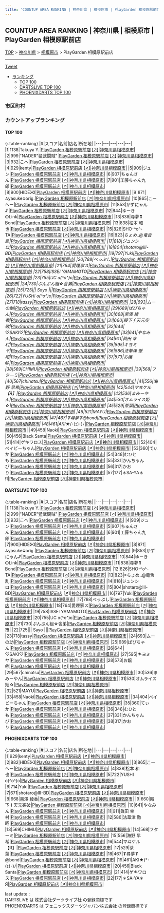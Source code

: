 ```yaml
---
title: 'COUNTUP AREA RANKING | 神奈川県 | 相模原市 | PlayGarden 相模原駅前店'
---
```

## COUNTUP AREA RANKING | 神奈川県 | 相模原市 | PlayGarden 相模原駅前店

[TOP](/darts/rank/) > [神奈川県](/darts/rank/神奈川県/) > [相模原市](/darts/rank/神奈川県/相模原市/) > PlayGarden 相模原駅前店

___

<a href="https://twitter.com/share?ref_src=twsrc%5Etfw" data-text="COUNTUP AREA RANKING | 神奈川県相模原市PlayGarden 相模原駅前店" class="twitter-share-button" data-hashtags="DARTSLIVE,PHOENIXDARTS,darts,ダーツ" data-show-count="false">Tweet</a>

* [ランキング](#カウントアップランキング)
    * [TOP 100](#top-100)
    * [DARTSLIVE TOP 100](#dartslive-top-100)
    * [PHOENIXDARTS TOP 100](#phoenixdarts-top-100)

### 市区町村

<ul>

</ul>

### カウントアップランキング

#### TOP 100



{:.table-ranking}
|#|スコア|名前|店名|所在地|
|---|---|---|---|---|
|1|1138|<span class="rank-name-dl">Takuya Y.</span>|<a href="/darts/rank/shops/00b20f100ac737975f9f3321c1147265.html">PlayGarden 相模原駅前店</a> <a href="https://search.dartslive.com/jp/shop/00b20f100ac737975f9f3321c1147265">[↗]</a>|<a href="/darts/rank/神奈川県/相模原市">神奈川県相模原市</a>|
|2|999|<span class="rank-name-dl">&quot;NADER&quot;猛武闘賊&quot;</span>|<a href="/darts/rank/shops/00b20f100ac737975f9f3321c1147265.html">PlayGarden 相模原駅前店</a> <a href="https://search.dartslive.com/jp/shop/00b20f100ac737975f9f3321c1147265">[↗]</a>|<a href="/darts/rank/神奈川県/相模原市">神奈川県相模原市</a>|
|3|932|<span class="rank-name-dl">こへ</span>|<a href="/darts/rank/shops/00b20f100ac737975f9f3321c1147265.html">PlayGarden 相模原駅前店</a> <a href="https://search.dartslive.com/jp/shop/00b20f100ac737975f9f3321c1147265">[↗]</a>|<a href="/darts/rank/神奈川県/相模原市">神奈川県相模原市</a>|
|4|929|<span class="rank-name-pd">kenty</span>|<a href="/darts/rank/shops/80459.html">PlayGarden 相模原駅前店</a> <a href="https://vs.phoenixdarts.com/jp/shop/shopDetailInfo/s_80459?s_seq=80459">[↗]</a>|<a href="/darts/rank/神奈川県/相模原市">神奈川県相模原市</a>|
|5|909|<span class="rank-name-dl">ジュン</span>|<a href="/darts/rank/shops/00b20f100ac737975f9f3321c1147265.html">PlayGarden 相模原駅前店</a> <a href="https://search.dartslive.com/jp/shop/00b20f100ac737975f9f3321c1147265">[↗]</a>|<a href="/darts/rank/神奈川県/相模原市">神奈川県相模原市</a>|
|6|907|<span class="rank-name-dl">ちゅんさん</span>|<a href="/darts/rank/shops/00b20f100ac737975f9f3321c1147265.html">PlayGarden 相模原駅前店</a> <a href="https://search.dartslive.com/jp/shop/00b20f100ac737975f9f3321c1147265">[↗]</a>|<a href="/darts/rank/神奈川県/相模原市">神奈川県相模原市</a>|
|7|901|<span class="rank-name-dl">工藤ちゃん九郎</span>|<a href="/darts/rank/shops/00b20f100ac737975f9f3321c1147265.html">PlayGarden 相模原駅前店</a> <a href="https://search.dartslive.com/jp/shop/00b20f100ac737975f9f3321c1147265">[↗]</a>|<a href="/darts/rank/神奈川県/相模原市">神奈川県相模原市</a>|
|8|900|<span class="rank-name-dl">HIDЁЖI</span>|<a href="/darts/rank/shops/00b20f100ac737975f9f3321c1147265.html">PlayGarden 相模原駅前店</a> <a href="https://search.dartslive.com/jp/shop/00b20f100ac737975f9f3321c1147265">[↗]</a>|<a href="/darts/rank/神奈川県/相模原市">神奈川県相模原市</a>|
|9|871|<span class="rank-name-dl">⁂yasuke⁂orig.</span>|<a href="/darts/rank/shops/00b20f100ac737975f9f3321c1147265.html">PlayGarden 相模原駅前店</a> <a href="https://search.dartslive.com/jp/shop/00b20f100ac737975f9f3321c1147265">[↗]</a>|<a href="/darts/rank/神奈川県/相模原市">神奈川県相模原市</a>|
|10|865|<span class="rank-name-pd">こーへー</span>|<a href="/darts/rank/shops/80459.html">PlayGarden 相模原駅前店</a> <a href="https://vs.phoenixdarts.com/jp/shop/shopDetailInfo/s_80459?s_seq=80459">[↗]</a>|<a href="/darts/rank/神奈川県/相模原市">神奈川県相模原市</a>|
|11|853|<span class="rank-name-dl">かずにゃん♪</span>|<a href="/darts/rank/shops/00b20f100ac737975f9f3321c1147265.html">PlayGarden 相模原駅前店</a> <a href="https://search.dartslive.com/jp/shop/00b20f100ac737975f9f3321c1147265">[↗]</a>|<a href="/darts/rank/神奈川県/相模原市">神奈川県相模原市</a>|
|12|844|<span class="rank-name-dl">ゆーきΦLink</span>|<a href="/darts/rank/shops/00b20f100ac737975f9f3321c1147265.html">PlayGarden 相模原駅前店</a> <a href="https://search.dartslive.com/jp/shop/00b20f100ac737975f9f3321c1147265">[↗]</a>|<a href="/darts/rank/神奈川県/相模原市">神奈川県相模原市</a>|
|13|838|<span class="rank-name-dl">尋夢❣Bond</span>|<a href="/darts/rank/shops/00b20f100ac737975f9f3321c1147265.html">PlayGarden 相模原駅前店</a> <a href="https://search.dartslive.com/jp/shop/00b20f100ac737975f9f3321c1147265">[↗]</a>|<a href="/darts/rank/神奈川県/相模原市">神奈川県相模原市</a>|
|13|838|<span class="rank-name-pd"><span class="pro-icon-pd"></span>松本 和也</span>|<a href="/darts/rank/shops/80459.html">PlayGarden 相模原駅前店</a> <a href="https://vs.phoenixdarts.com/jp/shop/shopDetailInfo/s_80459?s_seq=80459">[↗]</a>|<a href="/darts/rank/神奈川県/相模原市">神奈川県相模原市</a>|
|15|826|<span class="rank-name-dl">SHO-^o^-TA</span>|<a href="/darts/rank/shops/00b20f100ac737975f9f3321c1147265.html">PlayGarden 相模原駅前店</a> <a href="https://search.dartslive.com/jp/shop/00b20f100ac737975f9f3321c1147265">[↗]</a>|<a href="/darts/rank/神奈川県/相模原市">神奈川県相模原市</a>|
|16|823|<span class="rank-name-dl">*ちょめ..@竜舌乱</span>|<a href="/darts/rank/shops/00b20f100ac737975f9f3321c1147265.html">PlayGarden 相模原駅前店</a> <a href="https://search.dartslive.com/jp/shop/00b20f100ac737975f9f3321c1147265">[↗]</a>|<a href="/darts/rank/神奈川県/相模原市">神奈川県相模原市</a>|
|17|818|<span class="rank-name-dl">ジュンシロ</span>|<a href="/darts/rank/shops/00b20f100ac737975f9f3321c1147265.html">PlayGarden 相模原駅前店</a> <a href="https://search.dartslive.com/jp/shop/00b20f100ac737975f9f3321c1147265">[↗]</a>|<a href="/darts/rank/神奈川県/相模原市">神奈川県相模原市</a>|
|18|804|<span class="rank-name-dl">shotaro@Ⅲ-BD</span>|<a href="/darts/rank/shops/00b20f100ac737975f9f3321c1147265.html">PlayGarden 相模原駅前店</a> <a href="https://search.dartslive.com/jp/shop/00b20f100ac737975f9f3321c1147265">[↗]</a>|<a href="/darts/rank/神奈川県/相模原市">神奈川県相模原市</a>|
|19|797|<span class="rank-name-dl">Yuki</span>|<a href="/darts/rank/shops/00b20f100ac737975f9f3321c1147265.html">PlayGarden 相模原駅前店</a> <a href="https://search.dartslive.com/jp/shop/00b20f100ac737975f9f3321c1147265">[↗]</a>|<a href="/darts/rank/神奈川県/相模原市">神奈川県相模原市</a>|
|20|788|<span class="rank-name-dl">べっぷし</span>|<a href="/darts/rank/shops/00b20f100ac737975f9f3321c1147265.html">PlayGarden 相模原駅前店</a> <a href="https://search.dartslive.com/jp/shop/00b20f100ac737975f9f3321c1147265">[↗]</a>|<a href="/darts/rank/神奈川県/相模原市">神奈川県相模原市</a>|
|21|764|<span class="rank-name-dl">愛煙家ス</span>|<a href="/darts/rank/shops/00b20f100ac737975f9f3321c1147265.html">PlayGarden 相模原駅前店</a> <a href="https://search.dartslive.com/jp/shop/00b20f100ac737975f9f3321c1147265">[↗]</a>|<a href="/darts/rank/神奈川県/相模原市">神奈川県相模原市</a>|
|22|758|<span class="rank-name-dl">ISSEI YAMAMOTO</span>|<a href="/darts/rank/shops/00b20f100ac737975f9f3321c1147265.html">PlayGarden 相模原駅前店</a> <a href="https://search.dartslive.com/jp/shop/00b20f100ac737975f9f3321c1147265">[↗]</a>|<a href="/darts/rank/神奈川県/相模原市">神奈川県相模原市</a>|
|23|755|<span class="rank-name-dl">UC o(^o^)o</span>|<a href="/darts/rank/shops/00b20f100ac737975f9f3321c1147265.html">PlayGarden 相模原駅前店</a> <a href="https://search.dartslive.com/jp/shop/00b20f100ac737975f9f3321c1147265">[↗]</a>|<a href="/darts/rank/神奈川県/相模原市">神奈川県相模原市</a>|
|24|730|<span class="rank-name-dl">ぷんぷん組☆舎弟</span>|<a href="/darts/rank/shops/00b20f100ac737975f9f3321c1147265.html">PlayGarden 相模原駅前店</a> <a href="https://search.dartslive.com/jp/shop/00b20f100ac737975f9f3321c1147265">[↗]</a>|<a href="/darts/rank/神奈川県/相模原市">神奈川県相模原市</a>|
|25|725|<span class="rank-name-dl">&#124;&#124; Sayo &#124;&#124;</span>|<a href="/darts/rank/shops/00b20f100ac737975f9f3321c1147265.html">PlayGarden 相模原駅前店</a> <a href="https://search.dartslive.com/jp/shop/00b20f100ac737975f9f3321c1147265">[↗]</a>|<a href="/darts/rank/神奈川県/相模原市">神奈川県相模原市</a>|
|26|722|<span class="rank-name-pd">YUSHI o(^o^)o</span>|<a href="/darts/rank/shops/80459.html">PlayGarden 相模原駅前店</a> <a href="https://vs.phoenixdarts.com/jp/shop/shopDetailInfo/s_80459?s_seq=80459">[↗]</a>|<a href="/darts/rank/神奈川県/相模原市">神奈川県相模原市</a>|
|27|718|<span class="rank-name-dl">tassy</span>|<a href="/darts/rank/shops/00b20f100ac737975f9f3321c1147265.html">PlayGarden 相模原駅前店</a> <a href="https://search.dartslive.com/jp/shop/00b20f100ac737975f9f3321c1147265">[↗]</a>|<a href="/darts/rank/神奈川県/相模原市">神奈川県相模原市</a>|
|28|693|<span class="rank-name-dl">ムーの助</span>|<a href="/darts/rank/shops/00b20f100ac737975f9f3321c1147265.html">PlayGarden 相模原駅前店</a> <a href="https://search.dartslive.com/jp/shop/00b20f100ac737975f9f3321c1147265">[↗]</a>|<a href="/darts/rank/神奈川県/相模原市">神奈川県相模原市</a>|
|29|689|<span class="rank-name-dl">ぱぴちゃん</span>|<a href="/darts/rank/shops/00b20f100ac737975f9f3321c1147265.html">PlayGarden 相模原駅前店</a> <a href="https://search.dartslive.com/jp/shop/00b20f100ac737975f9f3321c1147265">[↗]</a>|<a href="/darts/rank/神奈川県/相模原市">神奈川県相模原市</a>|
|30|668|<span class="rank-name-pd"><span class="pro-icon-pd"></span>黒澤 綾香</span>|<a href="/darts/rank/shops/80459.html">PlayGarden 相模原駅前店</a> <a href="https://vs.phoenixdarts.com/jp/shop/shopDetailInfo/s_80459?s_seq=80459">[↗]</a>|<a href="/darts/rank/神奈川県/相模原市">神奈川県相模原市</a>|
|31|660|<span class="rank-name-pd">殿下∮天元突破</span>|<a href="/darts/rank/shops/80459.html">PlayGarden 相模原駅前店</a> <a href="https://vs.phoenixdarts.com/jp/shop/shopDetailInfo/s_80459?s_seq=80459">[↗]</a>|<a href="/darts/rank/神奈川県/相模原市">神奈川県相模原市</a>|
|32|644|<span class="rank-name-dl">♡SAKI♡</span>|<a href="/darts/rank/shops/00b20f100ac737975f9f3321c1147265.html">PlayGarden 相模原駅前店</a> <a href="https://search.dartslive.com/jp/shop/00b20f100ac737975f9f3321c1147265">[↗]</a>|<a href="/darts/rank/神奈川県/相模原市">神奈川県相模原市</a>|
|33|641|<span class="rank-name-pd">やなみん</span>|<a href="/darts/rank/shops/80459.html">PlayGarden 相模原駅前店</a> <a href="https://vs.phoenixdarts.com/jp/shop/shopDetailInfo/s_80459?s_seq=80459">[↗]</a>|<a href="/darts/rank/神奈川県/相模原市">神奈川県相模原市</a>|
|34|611|<span class="rank-name-pd">眞田 幸村</span>|<a href="/darts/rank/shops/80459.html">PlayGarden 相模原駅前店</a> <a href="https://vs.phoenixdarts.com/jp/shop/shopDetailInfo/s_80459?s_seq=80459">[↗]</a>|<a href="/darts/rank/神奈川県/相模原市">神奈川県相模原市</a>|
|35|595|<span class="rank-name-dl">キヨミヤ</span>|<a href="/darts/rank/shops/00b20f100ac737975f9f3321c1147265.html">PlayGarden 相模原駅前店</a> <a href="https://search.dartslive.com/jp/shop/00b20f100ac737975f9f3321c1147265">[↗]</a>|<a href="/darts/rank/神奈川県/相模原市">神奈川県相模原市</a>|
|36|586|<span class="rank-name-pd"><span class="pro-icon-pd"></span>法華津 徹昭</span>|<a href="/darts/rank/shops/80459.html">PlayGarden 相模原駅前店</a> <a href="https://vs.phoenixdarts.com/jp/shop/shopDetailInfo/s_80459?s_seq=80459">[↗]</a>|<a href="/darts/rank/神奈川県/相模原市">神奈川県相模原市</a>|
|37|573|<span class="rank-name-dl">お嬢@</span>|<a href="/darts/rank/shops/00b20f100ac737975f9f3321c1147265.html">PlayGarden 相模原駅前店</a> <a href="https://search.dartslive.com/jp/shop/00b20f100ac737975f9f3321c1147265">[↗]</a>|<a href="/darts/rank/神奈川県/相模原市">神奈川県相模原市</a>|
|38|569|<span class="rank-name-pd">CHIMU</span>|<a href="/darts/rank/shops/80459.html">PlayGarden 相模原駅前店</a> <a href="https://vs.phoenixdarts.com/jp/shop/shopDetailInfo/s_80459?s_seq=80459">[↗]</a>|<a href="/darts/rank/神奈川県/相模原市">神奈川県相模原市</a>|
|39|568|<span class="rank-name-pd">フターミ</span>|<a href="/darts/rank/shops/80459.html">PlayGarden 相模原駅前店</a> <a href="https://vs.phoenixdarts.com/jp/shop/shopDetailInfo/s_80459?s_seq=80459">[↗]</a>|<a href="/darts/rank/神奈川県/相模原市">神奈川県相模原市</a>|
|40|567|<span class="rank-name-dl">chinatsu</span>|<a href="/darts/rank/shops/00b20f100ac737975f9f3321c1147265.html">PlayGarden 相模原駅前店</a> <a href="https://search.dartslive.com/jp/shop/00b20f100ac737975f9f3321c1147265">[↗]</a>|<a href="/darts/rank/神奈川県/相模原市">神奈川県相模原市</a>|
|41|556|<span class="rank-name-pd">海野 早希</span>|<a href="/darts/rank/shops/80459.html">PlayGarden 相模原駅前店</a> <a href="https://vs.phoenixdarts.com/jp/shop/shopDetailInfo/s_80459?s_seq=80459">[↗]</a>|<a href="/darts/rank/神奈川県/相模原市">神奈川県相模原市</a>|
|42|544|<span class="rank-name-pd">マヰケル【Я】</span>|<a href="/darts/rank/shops/80459.html">PlayGarden 相模原駅前店</a> <a href="https://vs.phoenixdarts.com/jp/shop/shopDetailInfo/s_80459?s_seq=80459">[↗]</a>|<a href="/darts/rank/神奈川県/相模原市">神奈川県相模原市</a>|
|43|536|<span class="rank-name-dl">まみーやん</span>|<a href="/darts/rank/shops/00b20f100ac737975f9f3321c1147265.html">PlayGarden 相模原駅前店</a> <a href="https://search.dartslive.com/jp/shop/00b20f100ac737975f9f3321c1147265">[↗]</a>|<a href="/darts/rank/神奈川県/相模原市">神奈川県相模原市</a>|
|44|530|<span class="rank-name-dl">オムライス姫☆</span>|<a href="/darts/rank/shops/00b20f100ac737975f9f3321c1147265.html">PlayGarden 相模原駅前店</a> <a href="https://search.dartslive.com/jp/shop/00b20f100ac737975f9f3321c1147265">[↗]</a>|<a href="/darts/rank/神奈川県/相模原市">神奈川県相模原市</a>|
|45|529|<span class="rank-name-pd">茶葉</span>|<a href="/darts/rank/shops/80459.html">PlayGarden 相模原駅前店</a> <a href="https://vs.phoenixdarts.com/jp/shop/shopDetailInfo/s_80459?s_seq=80459">[↗]</a>|<a href="/darts/rank/神奈川県/相模原市">神奈川県相模原市</a>|
|46|521|<span class="rank-name-dl">MAYU</span>|<a href="/darts/rank/shops/00b20f100ac737975f9f3321c1147265.html">PlayGarden 相模原駅前店</a> <a href="https://search.dartslive.com/jp/shop/00b20f100ac737975f9f3321c1147265">[↗]</a>|<a href="/darts/rank/神奈川県/相模原市">神奈川県相模原市</a>|
|47|467|<span class="rank-name-pd">❣尋夢❣@bond</span>|<a href="/darts/rank/shops/80459.html">PlayGarden 相模原駅前店</a> <a href="https://vs.phoenixdarts.com/jp/shop/shopDetailInfo/s_80459?s_seq=80459">[↗]</a>|<a href="/darts/rank/神奈川県/相模原市">神奈川県相模原市</a>|
|48|461|<span class="rank-name-pd">AKI★(*･(ｪ)･)ﾉ</span>|<a href="/darts/rank/shops/80459.html">PlayGarden 相模原駅前店</a> <a href="https://vs.phoenixdarts.com/jp/shop/shopDetailInfo/s_80459?s_seq=80459">[↗]</a>|<a href="/darts/rank/神奈川県/相模原市">神奈川県相模原市</a>|
|49|458|<span class="rank-name-dl">Naoki</span>|<a href="/darts/rank/shops/00b20f100ac737975f9f3321c1147265.html">PlayGarden 相模原駅前店</a> <a href="https://search.dartslive.com/jp/shop/00b20f100ac737975f9f3321c1147265">[↗]</a>|<a href="/darts/rank/神奈川県/相模原市">神奈川県相模原市</a>|
|50|456|<span class="rank-name-pd">Black Santa</span>|<a href="/darts/rank/shops/80459.html">PlayGarden 相模原駅前店</a> <a href="https://vs.phoenixdarts.com/jp/shop/shopDetailInfo/s_80459?s_seq=80459">[↗]</a>|<a href="/darts/rank/神奈川県/相模原市">神奈川県相模原市</a>|
|51|414|<span class="rank-name-pd">ゲキワロス</span>|<a href="/darts/rank/shops/80459.html">PlayGarden 相模原駅前店</a> <a href="https://vs.phoenixdarts.com/jp/shop/shopDetailInfo/s_80459?s_seq=80459">[↗]</a>|<a href="/darts/rank/神奈川県/相模原市">神奈川県相模原市</a>|
|52|404|<span class="rank-name-dl">ベイビーちゃん</span>|<a href="/darts/rank/shops/00b20f100ac737975f9f3321c1147265.html">PlayGarden 相模原駅前店</a> <a href="https://search.dartslive.com/jp/shop/00b20f100ac737975f9f3321c1147265">[↗]</a>|<a href="/darts/rank/神奈川県/相模原市">神奈川県相模原市</a>|
|53|360|<span class="rank-name-dl">てぃか</span>|<a href="/darts/rank/shops/00b20f100ac737975f9f3321c1147265.html">PlayGarden 相模原駅前店</a> <a href="https://search.dartslive.com/jp/shop/00b20f100ac737975f9f3321c1147265">[↗]</a>|<a href="/darts/rank/神奈川県/相模原市">神奈川県相模原市</a>|
|54|348|<span class="rank-name-dl">むひとも</span>|<a href="/darts/rank/shops/00b20f100ac737975f9f3321c1147265.html">PlayGarden 相模原駅前店</a> <a href="https://search.dartslive.com/jp/shop/00b20f100ac737975f9f3321c1147265">[↗]</a>|<a href="/darts/rank/神奈川県/相模原市">神奈川県相模原市</a>|
|55|331|<span class="rank-name-dl">かんちゃんぴ</span>|<a href="/darts/rank/shops/00b20f100ac737975f9f3321c1147265.html">PlayGarden 相模原駅前店</a> <a href="https://search.dartslive.com/jp/shop/00b20f100ac737975f9f3321c1147265">[↗]</a>|<a href="/darts/rank/神奈川県/相模原市">神奈川県相模原市</a>|
|56|317|<span class="rank-name-dl">かおり</span>|<a href="/darts/rank/shops/00b20f100ac737975f9f3321c1147265.html">PlayGarden 相模原駅前店</a> <a href="https://search.dartslive.com/jp/shop/00b20f100ac737975f9f3321c1147265">[↗]</a>|<a href="/darts/rank/神奈川県/相模原市">神奈川県相模原市</a>|
|57|177|<span class="rank-name-pd">＊SA-YA＊Я</span>|<a href="/darts/rank/shops/80459.html">PlayGarden 相模原駅前店</a> <a href="https://vs.phoenixdarts.com/jp/shop/shopDetailInfo/s_80459?s_seq=80459">[↗]</a>|<a href="/darts/rank/神奈川県/相模原市">神奈川県相模原市</a>|


#### DARTSLIVE TOP 100



{:.table-ranking}
|#|スコア|名前|店名|所在地|
|---|---|---|---|---|
|1|1138|<span class="rank-name-dl">Takuya Y.</span>|<a href="/darts/rank/shops/00b20f100ac737975f9f3321c1147265.html">PlayGarden 相模原駅前店</a> <a href="https://search.dartslive.com/jp/shop/00b20f100ac737975f9f3321c1147265">[↗]</a>|<a href="/darts/rank/神奈川県/相模原市">神奈川県相模原市</a>|
|2|999|<span class="rank-name-dl">&quot;NADER&quot;猛武闘賊&quot;</span>|<a href="/darts/rank/shops/00b20f100ac737975f9f3321c1147265.html">PlayGarden 相模原駅前店</a> <a href="https://search.dartslive.com/jp/shop/00b20f100ac737975f9f3321c1147265">[↗]</a>|<a href="/darts/rank/神奈川県/相模原市">神奈川県相模原市</a>|
|3|932|<span class="rank-name-dl">こへ</span>|<a href="/darts/rank/shops/00b20f100ac737975f9f3321c1147265.html">PlayGarden 相模原駅前店</a> <a href="https://search.dartslive.com/jp/shop/00b20f100ac737975f9f3321c1147265">[↗]</a>|<a href="/darts/rank/神奈川県/相模原市">神奈川県相模原市</a>|
|4|909|<span class="rank-name-dl">ジュン</span>|<a href="/darts/rank/shops/00b20f100ac737975f9f3321c1147265.html">PlayGarden 相模原駅前店</a> <a href="https://search.dartslive.com/jp/shop/00b20f100ac737975f9f3321c1147265">[↗]</a>|<a href="/darts/rank/神奈川県/相模原市">神奈川県相模原市</a>|
|5|907|<span class="rank-name-dl">ちゅんさん</span>|<a href="/darts/rank/shops/00b20f100ac737975f9f3321c1147265.html">PlayGarden 相模原駅前店</a> <a href="https://search.dartslive.com/jp/shop/00b20f100ac737975f9f3321c1147265">[↗]</a>|<a href="/darts/rank/神奈川県/相模原市">神奈川県相模原市</a>|
|6|901|<span class="rank-name-dl">工藤ちゃん九郎</span>|<a href="/darts/rank/shops/00b20f100ac737975f9f3321c1147265.html">PlayGarden 相模原駅前店</a> <a href="https://search.dartslive.com/jp/shop/00b20f100ac737975f9f3321c1147265">[↗]</a>|<a href="/darts/rank/神奈川県/相模原市">神奈川県相模原市</a>|
|7|900|<span class="rank-name-dl">HIDЁЖI</span>|<a href="/darts/rank/shops/00b20f100ac737975f9f3321c1147265.html">PlayGarden 相模原駅前店</a> <a href="https://search.dartslive.com/jp/shop/00b20f100ac737975f9f3321c1147265">[↗]</a>|<a href="/darts/rank/神奈川県/相模原市">神奈川県相模原市</a>|
|8|871|<span class="rank-name-dl">⁂yasuke⁂orig.</span>|<a href="/darts/rank/shops/00b20f100ac737975f9f3321c1147265.html">PlayGarden 相模原駅前店</a> <a href="https://search.dartslive.com/jp/shop/00b20f100ac737975f9f3321c1147265">[↗]</a>|<a href="/darts/rank/神奈川県/相模原市">神奈川県相模原市</a>|
|9|853|<span class="rank-name-dl">かずにゃん♪</span>|<a href="/darts/rank/shops/00b20f100ac737975f9f3321c1147265.html">PlayGarden 相模原駅前店</a> <a href="https://search.dartslive.com/jp/shop/00b20f100ac737975f9f3321c1147265">[↗]</a>|<a href="/darts/rank/神奈川県/相模原市">神奈川県相模原市</a>|
|10|844|<span class="rank-name-dl">ゆーきΦLink</span>|<a href="/darts/rank/shops/00b20f100ac737975f9f3321c1147265.html">PlayGarden 相模原駅前店</a> <a href="https://search.dartslive.com/jp/shop/00b20f100ac737975f9f3321c1147265">[↗]</a>|<a href="/darts/rank/神奈川県/相模原市">神奈川県相模原市</a>|
|11|838|<span class="rank-name-dl">尋夢❣Bond</span>|<a href="/darts/rank/shops/00b20f100ac737975f9f3321c1147265.html">PlayGarden 相模原駅前店</a> <a href="https://search.dartslive.com/jp/shop/00b20f100ac737975f9f3321c1147265">[↗]</a>|<a href="/darts/rank/神奈川県/相模原市">神奈川県相模原市</a>|
|12|826|<span class="rank-name-dl">SHO-^o^-TA</span>|<a href="/darts/rank/shops/00b20f100ac737975f9f3321c1147265.html">PlayGarden 相模原駅前店</a> <a href="https://search.dartslive.com/jp/shop/00b20f100ac737975f9f3321c1147265">[↗]</a>|<a href="/darts/rank/神奈川県/相模原市">神奈川県相模原市</a>|
|13|823|<span class="rank-name-dl">*ちょめ..@竜舌乱</span>|<a href="/darts/rank/shops/00b20f100ac737975f9f3321c1147265.html">PlayGarden 相模原駅前店</a> <a href="https://search.dartslive.com/jp/shop/00b20f100ac737975f9f3321c1147265">[↗]</a>|<a href="/darts/rank/神奈川県/相模原市">神奈川県相模原市</a>|
|14|818|<span class="rank-name-dl">ジュンシロ</span>|<a href="/darts/rank/shops/00b20f100ac737975f9f3321c1147265.html">PlayGarden 相模原駅前店</a> <a href="https://search.dartslive.com/jp/shop/00b20f100ac737975f9f3321c1147265">[↗]</a>|<a href="/darts/rank/神奈川県/相模原市">神奈川県相模原市</a>|
|15|804|<span class="rank-name-dl">shotaro@Ⅲ-BD</span>|<a href="/darts/rank/shops/00b20f100ac737975f9f3321c1147265.html">PlayGarden 相模原駅前店</a> <a href="https://search.dartslive.com/jp/shop/00b20f100ac737975f9f3321c1147265">[↗]</a>|<a href="/darts/rank/神奈川県/相模原市">神奈川県相模原市</a>|
|16|797|<span class="rank-name-dl">Yuki</span>|<a href="/darts/rank/shops/00b20f100ac737975f9f3321c1147265.html">PlayGarden 相模原駅前店</a> <a href="https://search.dartslive.com/jp/shop/00b20f100ac737975f9f3321c1147265">[↗]</a>|<a href="/darts/rank/神奈川県/相模原市">神奈川県相模原市</a>|
|17|788|<span class="rank-name-dl">べっぷし</span>|<a href="/darts/rank/shops/00b20f100ac737975f9f3321c1147265.html">PlayGarden 相模原駅前店</a> <a href="https://search.dartslive.com/jp/shop/00b20f100ac737975f9f3321c1147265">[↗]</a>|<a href="/darts/rank/神奈川県/相模原市">神奈川県相模原市</a>|
|18|764|<span class="rank-name-dl">愛煙家ス</span>|<a href="/darts/rank/shops/00b20f100ac737975f9f3321c1147265.html">PlayGarden 相模原駅前店</a> <a href="https://search.dartslive.com/jp/shop/00b20f100ac737975f9f3321c1147265">[↗]</a>|<a href="/darts/rank/神奈川県/相模原市">神奈川県相模原市</a>|
|19|758|<span class="rank-name-dl">ISSEI YAMAMOTO</span>|<a href="/darts/rank/shops/00b20f100ac737975f9f3321c1147265.html">PlayGarden 相模原駅前店</a> <a href="https://search.dartslive.com/jp/shop/00b20f100ac737975f9f3321c1147265">[↗]</a>|<a href="/darts/rank/神奈川県/相模原市">神奈川県相模原市</a>|
|20|755|<span class="rank-name-dl">UC o(^o^)o</span>|<a href="/darts/rank/shops/00b20f100ac737975f9f3321c1147265.html">PlayGarden 相模原駅前店</a> <a href="https://search.dartslive.com/jp/shop/00b20f100ac737975f9f3321c1147265">[↗]</a>|<a href="/darts/rank/神奈川県/相模原市">神奈川県相模原市</a>|
|21|730|<span class="rank-name-dl">ぷんぷん組☆舎弟</span>|<a href="/darts/rank/shops/00b20f100ac737975f9f3321c1147265.html">PlayGarden 相模原駅前店</a> <a href="https://search.dartslive.com/jp/shop/00b20f100ac737975f9f3321c1147265">[↗]</a>|<a href="/darts/rank/神奈川県/相模原市">神奈川県相模原市</a>|
|22|725|<span class="rank-name-dl">&#124;&#124; Sayo &#124;&#124;</span>|<a href="/darts/rank/shops/00b20f100ac737975f9f3321c1147265.html">PlayGarden 相模原駅前店</a> <a href="https://search.dartslive.com/jp/shop/00b20f100ac737975f9f3321c1147265">[↗]</a>|<a href="/darts/rank/神奈川県/相模原市">神奈川県相模原市</a>|
|23|718|<span class="rank-name-dl">tassy</span>|<a href="/darts/rank/shops/00b20f100ac737975f9f3321c1147265.html">PlayGarden 相模原駅前店</a> <a href="https://search.dartslive.com/jp/shop/00b20f100ac737975f9f3321c1147265">[↗]</a>|<a href="/darts/rank/神奈川県/相模原市">神奈川県相模原市</a>|
|24|693|<span class="rank-name-dl">ムーの助</span>|<a href="/darts/rank/shops/00b20f100ac737975f9f3321c1147265.html">PlayGarden 相模原駅前店</a> <a href="https://search.dartslive.com/jp/shop/00b20f100ac737975f9f3321c1147265">[↗]</a>|<a href="/darts/rank/神奈川県/相模原市">神奈川県相模原市</a>|
|25|689|<span class="rank-name-dl">ぱぴちゃん</span>|<a href="/darts/rank/shops/00b20f100ac737975f9f3321c1147265.html">PlayGarden 相模原駅前店</a> <a href="https://search.dartslive.com/jp/shop/00b20f100ac737975f9f3321c1147265">[↗]</a>|<a href="/darts/rank/神奈川県/相模原市">神奈川県相模原市</a>|
|26|644|<span class="rank-name-dl">♡SAKI♡</span>|<a href="/darts/rank/shops/00b20f100ac737975f9f3321c1147265.html">PlayGarden 相模原駅前店</a> <a href="https://search.dartslive.com/jp/shop/00b20f100ac737975f9f3321c1147265">[↗]</a>|<a href="/darts/rank/神奈川県/相模原市">神奈川県相模原市</a>|
|27|595|<span class="rank-name-dl">キヨミヤ</span>|<a href="/darts/rank/shops/00b20f100ac737975f9f3321c1147265.html">PlayGarden 相模原駅前店</a> <a href="https://search.dartslive.com/jp/shop/00b20f100ac737975f9f3321c1147265">[↗]</a>|<a href="/darts/rank/神奈川県/相模原市">神奈川県相模原市</a>|
|28|573|<span class="rank-name-dl">お嬢@</span>|<a href="/darts/rank/shops/00b20f100ac737975f9f3321c1147265.html">PlayGarden 相模原駅前店</a> <a href="https://search.dartslive.com/jp/shop/00b20f100ac737975f9f3321c1147265">[↗]</a>|<a href="/darts/rank/神奈川県/相模原市">神奈川県相模原市</a>|
|29|567|<span class="rank-name-dl">chinatsu</span>|<a href="/darts/rank/shops/00b20f100ac737975f9f3321c1147265.html">PlayGarden 相模原駅前店</a> <a href="https://search.dartslive.com/jp/shop/00b20f100ac737975f9f3321c1147265">[↗]</a>|<a href="/darts/rank/神奈川県/相模原市">神奈川県相模原市</a>|
|30|536|<span class="rank-name-dl">まみーやん</span>|<a href="/darts/rank/shops/00b20f100ac737975f9f3321c1147265.html">PlayGarden 相模原駅前店</a> <a href="https://search.dartslive.com/jp/shop/00b20f100ac737975f9f3321c1147265">[↗]</a>|<a href="/darts/rank/神奈川県/相模原市">神奈川県相模原市</a>|
|31|530|<span class="rank-name-dl">オムライス姫☆</span>|<a href="/darts/rank/shops/00b20f100ac737975f9f3321c1147265.html">PlayGarden 相模原駅前店</a> <a href="https://search.dartslive.com/jp/shop/00b20f100ac737975f9f3321c1147265">[↗]</a>|<a href="/darts/rank/神奈川県/相模原市">神奈川県相模原市</a>|
|32|521|<span class="rank-name-dl">MAYU</span>|<a href="/darts/rank/shops/00b20f100ac737975f9f3321c1147265.html">PlayGarden 相模原駅前店</a> <a href="https://search.dartslive.com/jp/shop/00b20f100ac737975f9f3321c1147265">[↗]</a>|<a href="/darts/rank/神奈川県/相模原市">神奈川県相模原市</a>|
|33|458|<span class="rank-name-dl">Naoki</span>|<a href="/darts/rank/shops/00b20f100ac737975f9f3321c1147265.html">PlayGarden 相模原駅前店</a> <a href="https://search.dartslive.com/jp/shop/00b20f100ac737975f9f3321c1147265">[↗]</a>|<a href="/darts/rank/神奈川県/相模原市">神奈川県相模原市</a>|
|34|404|<span class="rank-name-dl">ベイビーちゃん</span>|<a href="/darts/rank/shops/00b20f100ac737975f9f3321c1147265.html">PlayGarden 相模原駅前店</a> <a href="https://search.dartslive.com/jp/shop/00b20f100ac737975f9f3321c1147265">[↗]</a>|<a href="/darts/rank/神奈川県/相模原市">神奈川県相模原市</a>|
|35|360|<span class="rank-name-dl">てぃか</span>|<a href="/darts/rank/shops/00b20f100ac737975f9f3321c1147265.html">PlayGarden 相模原駅前店</a> <a href="https://search.dartslive.com/jp/shop/00b20f100ac737975f9f3321c1147265">[↗]</a>|<a href="/darts/rank/神奈川県/相模原市">神奈川県相模原市</a>|
|36|348|<span class="rank-name-dl">むひとも</span>|<a href="/darts/rank/shops/00b20f100ac737975f9f3321c1147265.html">PlayGarden 相模原駅前店</a> <a href="https://search.dartslive.com/jp/shop/00b20f100ac737975f9f3321c1147265">[↗]</a>|<a href="/darts/rank/神奈川県/相模原市">神奈川県相模原市</a>|
|37|331|<span class="rank-name-dl">かんちゃんぴ</span>|<a href="/darts/rank/shops/00b20f100ac737975f9f3321c1147265.html">PlayGarden 相模原駅前店</a> <a href="https://search.dartslive.com/jp/shop/00b20f100ac737975f9f3321c1147265">[↗]</a>|<a href="/darts/rank/神奈川県/相模原市">神奈川県相模原市</a>|
|38|317|<span class="rank-name-dl">かおり</span>|<a href="/darts/rank/shops/00b20f100ac737975f9f3321c1147265.html">PlayGarden 相模原駅前店</a> <a href="https://search.dartslive.com/jp/shop/00b20f100ac737975f9f3321c1147265">[↗]</a>|<a href="/darts/rank/神奈川県/相模原市">神奈川県相模原市</a>|


#### PHOENIXDARTS TOP 100



{:.table-ranking}
|#|スコア|名前|店名|所在地|
|---|---|---|---|---|
|1|929|<span class="rank-name-pd">kenty</span>|<a href="/darts/rank/shops/80459.html">PlayGarden 相模原駅前店</a> <a href="https://vs.phoenixdarts.com/jp/shop/shopDetailInfo/s_80459?s_seq=80459">[↗]</a>|<a href="/darts/rank/神奈川県/相模原市">神奈川県相模原市</a>|
|2|882|<span class="rank-name-pd">HIDЁЖI</span>|<a href="/darts/rank/shops/80459.html">PlayGarden 相模原駅前店</a> <a href="https://vs.phoenixdarts.com/jp/shop/shopDetailInfo/s_80459?s_seq=80459">[↗]</a>|<a href="/darts/rank/神奈川県/相模原市">神奈川県相模原市</a>|
|3|865|<span class="rank-name-pd">こーへー</span>|<a href="/darts/rank/shops/80459.html">PlayGarden 相模原駅前店</a> <a href="https://vs.phoenixdarts.com/jp/shop/shopDetailInfo/s_80459?s_seq=80459">[↗]</a>|<a href="/darts/rank/神奈川県/相模原市">神奈川県相模原市</a>|
|4|838|<span class="rank-name-pd"><span class="pro-icon-pd"></span>松本 和也</span>|<a href="/darts/rank/shops/80459.html">PlayGarden 相模原駅前店</a> <a href="https://vs.phoenixdarts.com/jp/shop/shopDetailInfo/s_80459?s_seq=80459">[↗]</a>|<a href="/darts/rank/神奈川県/相模原市">神奈川県相模原市</a>|
|5|722|<span class="rank-name-pd">YUSHI o(^o^)o</span>|<a href="/darts/rank/shops/80459.html">PlayGarden 相模原駅前店</a> <a href="https://vs.phoenixdarts.com/jp/shop/shopDetailInfo/s_80459?s_seq=80459">[↗]</a>|<a href="/darts/rank/神奈川県/相模原市">神奈川県相模原市</a>|
|6|714|<span class="rank-name-pd">Yuki</span>|<a href="/darts/rank/shops/80459.html">PlayGarden 相模原駅前店</a> <a href="https://vs.phoenixdarts.com/jp/shop/shopDetailInfo/s_80459?s_seq=80459">[↗]</a>|<a href="/darts/rank/神奈川県/相模原市">神奈川県相模原市</a>|
|7|671|<span class="rank-name-pd">shotaro@Ⅲ-BD</span>|<a href="/darts/rank/shops/80459.html">PlayGarden 相模原駅前店</a> <a href="https://vs.phoenixdarts.com/jp/shop/shopDetailInfo/s_80459?s_seq=80459">[↗]</a>|<a href="/darts/rank/神奈川県/相模原市">神奈川県相模原市</a>|
|8|668|<span class="rank-name-pd"><span class="pro-icon-pd"></span>黒澤 綾香</span>|<a href="/darts/rank/shops/80459.html">PlayGarden 相模原駅前店</a> <a href="https://vs.phoenixdarts.com/jp/shop/shopDetailInfo/s_80459?s_seq=80459">[↗]</a>|<a href="/darts/rank/神奈川県/相模原市">神奈川県相模原市</a>|
|9|660|<span class="rank-name-pd">殿下∮天元突破</span>|<a href="/darts/rank/shops/80459.html">PlayGarden 相模原駅前店</a> <a href="https://vs.phoenixdarts.com/jp/shop/shopDetailInfo/s_80459?s_seq=80459">[↗]</a>|<a href="/darts/rank/神奈川県/相模原市">神奈川県相模原市</a>|
|10|641|<span class="rank-name-pd">やなみん</span>|<a href="/darts/rank/shops/80459.html">PlayGarden 相模原駅前店</a> <a href="https://vs.phoenixdarts.com/jp/shop/shopDetailInfo/s_80459?s_seq=80459">[↗]</a>|<a href="/darts/rank/神奈川県/相模原市">神奈川県相模原市</a>|
|11|611|<span class="rank-name-pd">眞田 幸村</span>|<a href="/darts/rank/shops/80459.html">PlayGarden 相模原駅前店</a> <a href="https://vs.phoenixdarts.com/jp/shop/shopDetailInfo/s_80459?s_seq=80459">[↗]</a>|<a href="/darts/rank/神奈川県/相模原市">神奈川県相模原市</a>|
|12|586|<span class="rank-name-pd"><span class="pro-icon-pd"></span>法華津 徹昭</span>|<a href="/darts/rank/shops/80459.html">PlayGarden 相模原駅前店</a> <a href="https://vs.phoenixdarts.com/jp/shop/shopDetailInfo/s_80459?s_seq=80459">[↗]</a>|<a href="/darts/rank/神奈川県/相模原市">神奈川県相模原市</a>|
|13|569|<span class="rank-name-pd">CHIMU</span>|<a href="/darts/rank/shops/80459.html">PlayGarden 相模原駅前店</a> <a href="https://vs.phoenixdarts.com/jp/shop/shopDetailInfo/s_80459?s_seq=80459">[↗]</a>|<a href="/darts/rank/神奈川県/相模原市">神奈川県相模原市</a>|
|14|568|<span class="rank-name-pd">フターミ</span>|<a href="/darts/rank/shops/80459.html">PlayGarden 相模原駅前店</a> <a href="https://vs.phoenixdarts.com/jp/shop/shopDetailInfo/s_80459?s_seq=80459">[↗]</a>|<a href="/darts/rank/神奈川県/相模原市">神奈川県相模原市</a>|
|15|556|<span class="rank-name-pd">海野 早希</span>|<a href="/darts/rank/shops/80459.html">PlayGarden 相模原駅前店</a> <a href="https://vs.phoenixdarts.com/jp/shop/shopDetailInfo/s_80459?s_seq=80459">[↗]</a>|<a href="/darts/rank/神奈川県/相模原市">神奈川県相模原市</a>|
|16|544|<span class="rank-name-pd">マヰケル【Я】</span>|<a href="/darts/rank/shops/80459.html">PlayGarden 相模原駅前店</a> <a href="https://vs.phoenixdarts.com/jp/shop/shopDetailInfo/s_80459?s_seq=80459">[↗]</a>|<a href="/darts/rank/神奈川県/相模原市">神奈川県相模原市</a>|
|17|529|<span class="rank-name-pd">茶葉</span>|<a href="/darts/rank/shops/80459.html">PlayGarden 相模原駅前店</a> <a href="https://vs.phoenixdarts.com/jp/shop/shopDetailInfo/s_80459?s_seq=80459">[↗]</a>|<a href="/darts/rank/神奈川県/相模原市">神奈川県相模原市</a>|
|18|467|<span class="rank-name-pd">❣尋夢❣@bond</span>|<a href="/darts/rank/shops/80459.html">PlayGarden 相模原駅前店</a> <a href="https://vs.phoenixdarts.com/jp/shop/shopDetailInfo/s_80459?s_seq=80459">[↗]</a>|<a href="/darts/rank/神奈川県/相模原市">神奈川県相模原市</a>|
|19|461|<span class="rank-name-pd">AKI★(*･(ｪ)･)ﾉ</span>|<a href="/darts/rank/shops/80459.html">PlayGarden 相模原駅前店</a> <a href="https://vs.phoenixdarts.com/jp/shop/shopDetailInfo/s_80459?s_seq=80459">[↗]</a>|<a href="/darts/rank/神奈川県/相模原市">神奈川県相模原市</a>|
|20|456|<span class="rank-name-pd">Black Santa</span>|<a href="/darts/rank/shops/80459.html">PlayGarden 相模原駅前店</a> <a href="https://vs.phoenixdarts.com/jp/shop/shopDetailInfo/s_80459?s_seq=80459">[↗]</a>|<a href="/darts/rank/神奈川県/相模原市">神奈川県相模原市</a>|
|21|414|<span class="rank-name-pd">ゲキワロス</span>|<a href="/darts/rank/shops/80459.html">PlayGarden 相模原駅前店</a> <a href="https://vs.phoenixdarts.com/jp/shop/shopDetailInfo/s_80459?s_seq=80459">[↗]</a>|<a href="/darts/rank/神奈川県/相模原市">神奈川県相模原市</a>|
|22|177|<span class="rank-name-pd">＊SA-YA＊Я</span>|<a href="/darts/rank/shops/80459.html">PlayGarden 相模原駅前店</a> <a href="https://vs.phoenixdarts.com/jp/shop/shopDetailInfo/s_80459?s_seq=80459">[↗]</a>|<a href="/darts/rank/神奈川県/相模原市">神奈川県相模原市</a>|


<div class="footer border-top border-gray-light mt-5 pt-3 text-right text-gray">
    last update : <span style="font-weight: italic" id="foot_last_modified"></span><br />
    DARTSLIVE は 株式会社ダーツライブ社 の登録商標です<br />
    PHOENIXDARTS は フェニックスダーツジャパン株式会社 の登録商標です<br />
</div>

<script src="https://cdnjs.cloudflare.com/ajax/libs/jquery.tablesorter/2.31.3/js/jquery.tablesorter.min.js" integrity="sha512-qzgd5cYSZcosqpzpn7zF2ZId8f/8CHmFKZ8j7mU4OUXTNRd5g+ZHBPsgKEwoqxCtdQvExE5LprwwPAgoicguNg==" crossorigin="anonymous" referrerpolicy="no-referrer"></script>
<link rel="stylesheet" href="https://cdnjs.cloudflare.com/ajax/libs/jquery.tablesorter/2.31.3/css/theme.default.min.css" integrity="sha512-wghhOJkjQX0Lh3NSWvNKeZ0ZpNn+SPVXX1Qyc9OCaogADktxrBiBdKGDoqVUOyhStvMBmJQ8ZdMHiR3wuEq8+w==" crossorigin="anonymous" referrerpolicy="no-referrer" />
<script>
$(function() {
    $(".table-ranking").tablesorter({sortList:[[0, 0]]});
    $("#foot_last_modified").text(formatDate(new Date(document.lastModified), 'yyyy-MM-dd HH:mm:ss'));
});
</script>

<script async src="https://platform.twitter.com/widgets.js" charset="utf-8"></script>